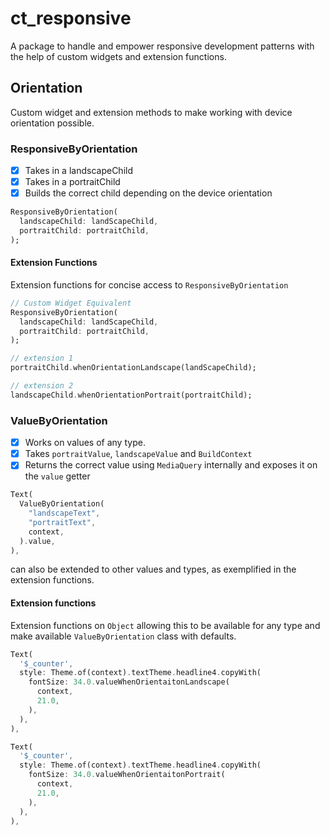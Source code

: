 # ct_responsive
A package to handle and empower responsive development patterns with the help of custom widgets 
and extension functions.

## Orientation
Custom widget and extension methods to make working with device orientation possible.

### ResponsiveByOrientation
- [x] Takes in a landscapeChild
- [x] Takes in a portraitChild
- [x] Builds the correct child depending on the device orientation

```dart
ResponsiveByOrientation(
  landscapeChild: landScapeChild,
  portraitChild: portraitChild,
);
```

#### Extension Functions
Extension functions for concise access to `ResponsiveByOrientation`

```dart
// Custom Widget Equivalent
ResponsiveByOrientation(
  landscapeChild: landScapeChild,
  portraitChild: portraitChild,
);

// extension 1
portraitChild.whenOrientationLandscape(landScapeChild);

// extension 2
landscapeChild.whenOrientationPortrait(portraitChild);
```
### ValueByOrientation
- [x] Works on values of any type. 
- [x] Takes `portraitValue`, `landscapeValue` and `BuildContext`
- [x] Returns the correct value using `MediaQuery` internally and exposes it on the `value` getter

```dart
Text(
  ValueByOrientation(
    "landscapeText",
    "portraitText", 
    context,
  ).value,
),
```

can also be extended to other values and types, as exemplified in the extension functions.

#### Extension functions
Extension functions on `Object` allowing this to be available for any type and make available `ValueByOrientation` class with defaults.

```dart
Text(
  '$_counter',
  style: Theme.of(context).textTheme.headline4.copyWith(
    fontSize: 34.0.valueWhenOrientaitonLandscape(
      context,
      21.0,
    ),
  ),
),

Text(
  '$_counter',
  style: Theme.of(context).textTheme.headline4.copyWith(
    fontSize: 34.0.valueWhenOrientaitonPortrait(
      context,
      21.0,
    ),
  ),
),

```

